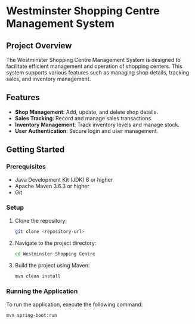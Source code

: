 # Westminster Shopping Centre Management System

## Project Overview

The Westminster Shopping Centre Management System is designed to facilitate efficient management and operation of shopping centers. This system supports various features such as managing shop details, tracking sales, and inventory management.

## Features

- **Shop Management**: Add, update, and delete shop details.
- **Sales Tracking**: Record and manage sales transactions.
- **Inventory Management**: Track inventory levels and manage stock.
- **User Authentication**: Secure login and user management.


## Getting Started

### Prerequisites

- Java Development Kit (JDK) 8 or higher
- Apache Maven 3.6.3 or higher
- Git

### Setup

1. Clone the repository:
    ```bash
    git clone <repository-url>
    ```
2. Navigate to the project directory:
    ```bash
    cd Westminster Shopping Centre
    ```
3. Build the project using Maven:
    ```bash
    mvn clean install
    ```

### Running the Application

To run the application, execute the following command:
```bash
mvn spring-boot:run



